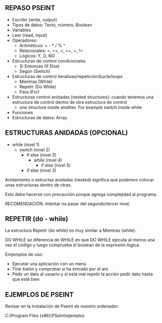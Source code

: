 
## REPASO PSEINT

* Escribir (write, output)
* Tipos de datos: Texto, número, Boolean
* Variables
* Leer (read, input)
* Operadores:
    * Aritméticos: + - * / % ^
    * Relacionales: >, >=, <, <=, =, !=
    * Lógicos: Y, O, NO
* Estructuras de control condicionales
    * Si Entonces (If Else)
    * Según (Switch)
* Estructuras de control iterativas/repetición/bucle/loops
    * Mientras (While)
    * Repetir (Do While)
    * Para (For)
* Estructuras control anidadas (nested structures): cuando tenemos una estructura de control dentro de otra estructura de control
    * one structure inside another. For example switch inside while
* Funciones
* Estructuras de datos: Array


## ESTRUCTURAS ANIDADAS (OPCIONAL)

* while (nivel 1)
    * switch (nivel 2)
        * if else (nivel 3)
            * while (nivel 4)
                * if else (nivel 5)
        * if else (nivel 3)


Anidamiento o estructas anidadas (nested) significa que podemos colocar unas estructuras dentro de otras.

Esto debe hacerse con precaución porque agrega complejidad al programa.

RECOMENDACIÓN: intentar no pasar del segundo/tercer nivel.

## REPETIR (do - while)

La estructura Repetir (do while) es muy similar a Mientras (while).

DO WHILE se diferencia de WHILE en que DO WHILE ejecuta al menos una vez el código y luego comprueba el boolean de la expresión lógica.

Emjemplos de uso:

* Ejecutar una aplicación con un menú
* Tirar balón y comprobar si ha entrado por el aro
* Pedir un dato al usuario y si está mal repetir la acción pedir dato hasta que esté bien

## EJEMPLOS DE PSEINT

Revisar en la instalación de Pseint de nuestro ordenador: 

C:\Program Files (x86)\PSeInt\ejemplos

